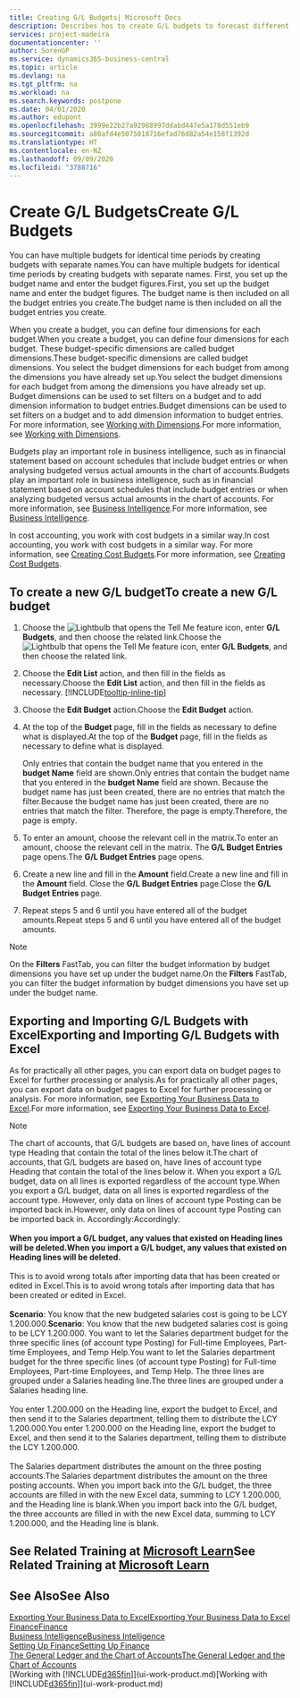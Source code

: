 ```yaml
---
title: Creating G/L Budgets| Microsoft Docs
description: Describes hos to create G/L budgets to forecast different financial activities and assign dimensions for business intelligence purposes.
services: project-madeira
documentationcenter: ''
author: SorenGP
ms.service: dynamics365-business-central
ms.topic: article
ms.devlang: na
ms.tgt_pltfrm: na
ms.workload: na
ms.search.keywords: postpone
ms.date: 04/01/2020
ms.author: edupont
ms.openlocfilehash: 3999e22b27a92988997ddabd447e5a178d551eb9
ms.sourcegitcommit: a80afd4e5075018716efad76d82a54e158f1392d
ms.translationtype: HT
ms.contentlocale: en-NZ
ms.lasthandoff: 09/09/2020
ms.locfileid: "3788716"
---
```

# <a name="create-gl-budgets"></a><span data-ttu-id="1869b-103">Create G/L Budgets</span><span class="sxs-lookup"><span data-stu-id="1869b-103">Create G/L Budgets</span></span>
<span data-ttu-id="1869b-104">You can have multiple budgets for identical time periods by creating budgets with separate names.</span><span class="sxs-lookup"><span data-stu-id="1869b-104">You can have multiple budgets for identical time periods by creating budgets with separate names.</span></span> <span data-ttu-id="1869b-105">First, you set up the budget name and enter the budget figures.</span><span class="sxs-lookup"><span data-stu-id="1869b-105">First, you set up the budget name and enter the budget figures.</span></span> <span data-ttu-id="1869b-106">The budget name is then included on all the budget entries you create.</span><span class="sxs-lookup"><span data-stu-id="1869b-106">The budget name is then included on all the budget entries you create.</span></span>  

<span data-ttu-id="1869b-107">When you create a budget, you can define four dimensions for each budget.</span><span class="sxs-lookup"><span data-stu-id="1869b-107">When you create a budget, you can define four dimensions for each budget.</span></span> <span data-ttu-id="1869b-108">These budget-specific dimensions are called budget dimensions.</span><span class="sxs-lookup"><span data-stu-id="1869b-108">These budget-specific dimensions are called budget dimensions.</span></span> <span data-ttu-id="1869b-109">You select the budget dimensions for each budget from among the dimensions you have already set up.</span><span class="sxs-lookup"><span data-stu-id="1869b-109">You select the budget dimensions for each budget from among the dimensions you have already set up.</span></span> <span data-ttu-id="1869b-110">Budget dimensions can be used to set filters on a budget and to add dimension information to budget entries.</span><span class="sxs-lookup"><span data-stu-id="1869b-110">Budget dimensions can be used to set filters on a budget and to add dimension information to budget entries.</span></span> <span data-ttu-id="1869b-111">For more information, see [Working with Dimensions](finance-dimensions.md).</span><span class="sxs-lookup"><span data-stu-id="1869b-111">For more information, see [Working with Dimensions](finance-dimensions.md).</span></span>

<span data-ttu-id="1869b-112">Budgets play an important role in business intelligence, such as in financial statement based on account schedules that include budget entries or when analysing budgeted versus actual amounts in the chart of accounts.</span><span class="sxs-lookup"><span data-stu-id="1869b-112">Budgets play an important role in business intelligence, such as in financial statement based on account schedules that include budget entries or when analyzing budgeted versus actual amounts in the chart of accounts.</span></span> <span data-ttu-id="1869b-113">For more information, see [Business Intelligence](bi.md).</span><span class="sxs-lookup"><span data-stu-id="1869b-113">For more information, see [Business Intelligence](bi.md).</span></span>

<span data-ttu-id="1869b-114">In cost accounting, you work with cost budgets in a similar way.</span><span class="sxs-lookup"><span data-stu-id="1869b-114">In cost accounting, you work with cost budgets in a similar way.</span></span> <span data-ttu-id="1869b-115">For more information, see [Creating Cost Budgets](finance-create-cost-budgets.md).</span><span class="sxs-lookup"><span data-stu-id="1869b-115">For more information, see [Creating Cost Budgets](finance-create-cost-budgets.md).</span></span>    

## <a name="to-create-a-new-gl-budget"></a><span data-ttu-id="1869b-116">To create a new G/L budget</span><span class="sxs-lookup"><span data-stu-id="1869b-116">To create a new G/L budget</span></span>  
1. <span data-ttu-id="1869b-117">Choose the ![Lightbulb that opens the Tell Me feature](media/ui-search/search_small.png "Tell me what you want to do") icon, enter **G/L Budgets**, and then choose the related link.</span><span class="sxs-lookup"><span data-stu-id="1869b-117">Choose the ![Lightbulb that opens the Tell Me feature](media/ui-search/search_small.png "Tell me what you want to do") icon, enter **G/L Budgets**, and then choose the related link.</span></span>  
2. <span data-ttu-id="1869b-118">Choose the **Edit List** action, and then fill in the fields as necessary.</span><span class="sxs-lookup"><span data-stu-id="1869b-118">Choose the **Edit List** action, and then fill in the fields as necessary.</span></span> [!INCLUDE[tooltip-inline-tip](includes/tooltip-inline-tip_md.md)]  
3. <span data-ttu-id="1869b-119">Choose the **Edit Budget** action.</span><span class="sxs-lookup"><span data-stu-id="1869b-119">Choose the **Edit Budget** action.</span></span>
4. <span data-ttu-id="1869b-120">At the top of the **Budget** page, fill in the fields as necessary to define what is displayed.</span><span class="sxs-lookup"><span data-stu-id="1869b-120">At the top of the **Budget** page, fill in the fields as necessary to define what is displayed.</span></span>  

    <span data-ttu-id="1869b-121">Only entries that contain the budget name that you entered in the **budget Name** field are shown.</span><span class="sxs-lookup"><span data-stu-id="1869b-121">Only entries that contain the budget name that you entered in the **budget Name** field are shown.</span></span> <span data-ttu-id="1869b-122">Because the budget name has just been created, there are no entries that match the filter.</span><span class="sxs-lookup"><span data-stu-id="1869b-122">Because the budget name has just been created, there are no entries that match the filter.</span></span> <span data-ttu-id="1869b-123">Therefore, the page is empty.</span><span class="sxs-lookup"><span data-stu-id="1869b-123">Therefore, the page is empty.</span></span>  
5. <span data-ttu-id="1869b-124">To enter an amount, choose the relevant cell in the matrix.</span><span class="sxs-lookup"><span data-stu-id="1869b-124">To enter an amount, choose the relevant cell in the matrix.</span></span> <span data-ttu-id="1869b-125">The **G/L Budget Entries** page opens.</span><span class="sxs-lookup"><span data-stu-id="1869b-125">The **G/L Budget Entries** page opens.</span></span>  
6. <span data-ttu-id="1869b-126">Create a new line and fill in the **Amount** field.</span><span class="sxs-lookup"><span data-stu-id="1869b-126">Create a new line and fill in the **Amount** field.</span></span> <span data-ttu-id="1869b-127">Close the **G/L Budget Entries** page.</span><span class="sxs-lookup"><span data-stu-id="1869b-127">Close the **G/L Budget Entries** page.</span></span>  
7. <span data-ttu-id="1869b-128">Repeat steps 5 and 6 until you have entered all of the budget amounts.</span><span class="sxs-lookup"><span data-stu-id="1869b-128">Repeat steps 5 and 6 until you have entered all of the budget amounts.</span></span>  

> [!NOTE]  
>  <span data-ttu-id="1869b-129">On the **Filters** FastTab, you can filter the budget information by budget dimensions you have set up under the budget name.</span><span class="sxs-lookup"><span data-stu-id="1869b-129">On the **Filters** FastTab, you can filter the budget information by budget dimensions you have set up under the budget name.</span></span>

## <a name="exporting-and-importing-gl-budgets-with-excel"></a><span data-ttu-id="1869b-130">Exporting and Importing G/L Budgets with Excel</span><span class="sxs-lookup"><span data-stu-id="1869b-130">Exporting and Importing G/L Budgets with Excel</span></span>
<span data-ttu-id="1869b-131">As for practically all other pages, you can export data on budget pages to Excel for further processing or analysis.</span><span class="sxs-lookup"><span data-stu-id="1869b-131">As for practically all other pages, you can export data on budget pages to Excel for further processing or analysis.</span></span> <span data-ttu-id="1869b-132">For more information, see [Exporting Your Business Data to Excel](about-export-data.md).</span><span class="sxs-lookup"><span data-stu-id="1869b-132">For more information, see [Exporting Your Business Data to Excel](about-export-data.md).</span></span>

> [!NOTE]
> <span data-ttu-id="1869b-133">The chart of accounts, that G/L budgets are based on, have lines of account type Heading that contain the total of the lines below it.</span><span class="sxs-lookup"><span data-stu-id="1869b-133">The chart of accounts, that G/L budgets are based on, have lines of account type Heading that contain the total of the lines below it.</span></span> <span data-ttu-id="1869b-134">When you export a G/L budget, data on all lines is exported regardless of the account type.</span><span class="sxs-lookup"><span data-stu-id="1869b-134">When you export a G/L budget, data on all lines is exported regardless of the account type.</span></span> <span data-ttu-id="1869b-135">However, only data on lines of account type Posting can be imported back in.</span><span class="sxs-lookup"><span data-stu-id="1869b-135">However, only data on lines of account type Posting can be imported back in.</span></span> <span data-ttu-id="1869b-136">Accordingly:</span><span class="sxs-lookup"><span data-stu-id="1869b-136">Accordingly:</span></span> <br /><br /> <span data-ttu-id="1869b-137">**When you import a G/L budget, any values that existed on Heading lines will be deleted.**</span><span class="sxs-lookup"><span data-stu-id="1869b-137">**When you import a G/L budget, any values that existed on Heading lines will be deleted.**</span></span> <br /><br /> <span data-ttu-id="1869b-138">This is to avoid wrong totals after importing data that has been created or edited in Excel.</span><span class="sxs-lookup"><span data-stu-id="1869b-138">This is to avoid wrong totals after importing data that has been created or edited in Excel.</span></span><br /><br /> <span data-ttu-id="1869b-139">**Scenario**: You know that the new budgeted salaries cost is going to be LCY 1.200.000.</span><span class="sxs-lookup"><span data-stu-id="1869b-139">**Scenario**: You know that the new budgeted salaries cost is going to be LCY 1.200.000.</span></span> <span data-ttu-id="1869b-140">You want to let the Salaries department budget for the three specific lines (of account type Posting) for Full-time Employees, Part-time Employees, and Temp Help.</span><span class="sxs-lookup"><span data-stu-id="1869b-140">You want to let the Salaries department budget for the three specific lines (of account type Posting) for Full-time Employees, Part-time Employees, and Temp Help.</span></span> <span data-ttu-id="1869b-141">The three lines are grouped under a Salaries heading line.</span><span class="sxs-lookup"><span data-stu-id="1869b-141">The three lines are grouped under a Salaries heading line.</span></span><br /><br /><span data-ttu-id="1869b-142">You enter 1.200.000 on the Heading line, export the budget to Excel, and then send it to the Salaries department, telling them to distribute the LCY 1.200.000.</span><span class="sxs-lookup"><span data-stu-id="1869b-142">You enter 1.200.000 on the Heading line, export the budget to Excel, and then send it to the Salaries department, telling them to distribute the LCY 1.200.000.</span></span><br /><br /> <span data-ttu-id="1869b-143">The Salaries department distributes the amount on the three posting accounts.</span><span class="sxs-lookup"><span data-stu-id="1869b-143">The Salaries department distributes the amount on the three posting accounts.</span></span> <span data-ttu-id="1869b-144">When you import back into the G/L budget, the three accounts are filled in with the new Excel data, summing to LCY 1.200.000, and the Heading line is blank.</span><span class="sxs-lookup"><span data-stu-id="1869b-144">When you import back into the G/L budget, the three accounts are filled in with the new Excel data, summing to LCY 1.200.000, and the Heading line is blank.</span></span>

## <a name="see-related-training-at-microsoft-learn"></a><span data-ttu-id="1869b-145">See Related Training at [Microsoft Learn](/learn/modules/budgets-exchange-rates-dynamics-365-business-central/index)</span><span class="sxs-lookup"><span data-stu-id="1869b-145">See Related Training at [Microsoft Learn](/learn/modules/budgets-exchange-rates-dynamics-365-business-central/index)</span></span>

## <a name="see-also"></a><span data-ttu-id="1869b-146">See Also</span><span class="sxs-lookup"><span data-stu-id="1869b-146">See Also</span></span>
[<span data-ttu-id="1869b-147">Exporting Your Business Data to Excel</span><span class="sxs-lookup"><span data-stu-id="1869b-147">Exporting Your Business Data to Excel</span></span>](about-export-data.md)  
[<span data-ttu-id="1869b-148">Finance</span><span class="sxs-lookup"><span data-stu-id="1869b-148">Finance</span></span>](finance.md)  
[<span data-ttu-id="1869b-149">Business Intelligence</span><span class="sxs-lookup"><span data-stu-id="1869b-149">Business Intelligence</span></span>](bi.md)  
[<span data-ttu-id="1869b-150">Setting Up Finance</span><span class="sxs-lookup"><span data-stu-id="1869b-150">Setting Up Finance</span></span>](finance-setup-finance.md)  
[<span data-ttu-id="1869b-151">The General Ledger and the Chart of Accounts</span><span class="sxs-lookup"><span data-stu-id="1869b-151">The General Ledger and the Chart of Accounts</span></span>](finance-general-ledger.md)  
<span data-ttu-id="1869b-152">[Working with [!INCLUDE[d365fin](includes/d365fin_md.md)]](ui-work-product.md)</span><span class="sxs-lookup"><span data-stu-id="1869b-152">[Working with [!INCLUDE[d365fin](includes/d365fin_md.md)]](ui-work-product.md)</span></span>  
